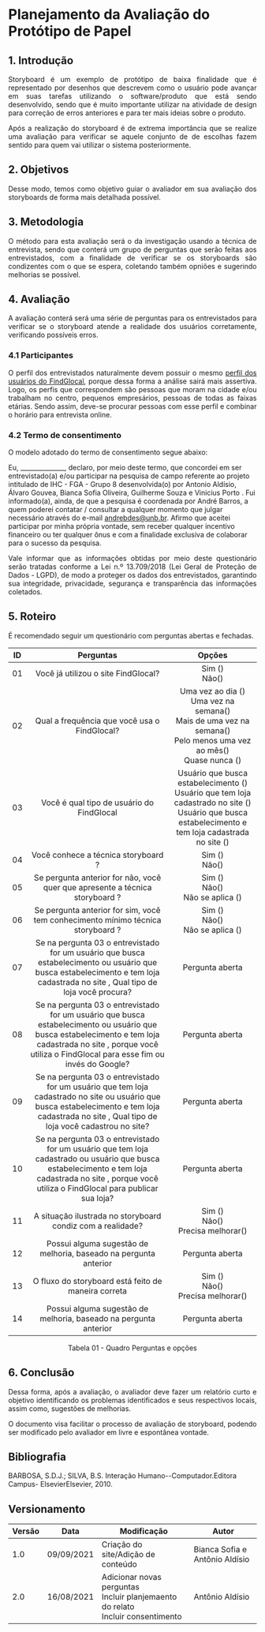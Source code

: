 # Planejamento da Avaliação do Protótipo de Papel

## 1. Introdução

<p align = "justify">Storyboard é um exemplo de protótipo de baixa finalidade que é representado por desenhos que descrevem como o usuário pode avançar em suas tarefas utilizando o software/produto que está sendo desenvolvido, sendo que é muito importante utilizar na atividade de design para correção de erros anteriores e para ter mais ideias sobre o produto. </p>
<p align = "justify">Após a realização do storyboard é de extrema importância que se realize uma avaliação para verificar se aquele conjunto de de escolhas fazem sentido para quem vai utilizar o sistema posteriormente. </p>

## 2. Objetivos

<p align = "justify">Desse modo, temos como objetivo guiar o avaliador em sua avaliação dos storyboards de forma mais detalhada possível.
</p>

## 3. Metodologia
<p align = "justify">O método para esta avaliação será o da investigação usando a técnica de entrevista, sendo que conterá um grupo de perguntas que serão feitas aos entrevistados, com a finalidade de verificar se os storyboards são condizentes com o que se espera, coletando também opniões e sugerindo melhorias se possível.
</p>

## 4. Avaliação
<p align = "justify">A avaliação conterá será uma série de perguntas para os entrevistados para verificar se o storyboard atende a realidade dos usuários corretamente, verificando possíveis erros. 
</p>

### 4.1 Participantes 


<p align = "justify">O perfil dos entrevistados naturalmente devem possuir o mesmo <a href="/2021.1-FindGlocal/requisitos/perfil_do_usuário/" >perfil dos usuários do FindGlocal</a>, porque dessa forma a análise sairá mais assertiva. Logo, os perfis que correspondem são pessoas que moram na cidade e/ou trabalham no centro, pequenos empresários, pessoas de todas as faixas etárias. Sendo assim, deve-se procurar pessoas com esse perfil e combinar o horário para entrevista online.
</p>

### 4.2 Termo de consentimento
<p align = "justify">
O modelo adotado do termo de consentimento segue abaixo:
</p>
<p align = "justify">

Eu, ______________, declaro, por meio deste termo, que concordei em ser entrevistado(a) e/ou
participar na pesquisa de campo referente ao projeto 
intitulado de IHC - FGA - Grupo 8 desenvolvida(o) por Antonio Aldísio, Álvaro  Gouvea, Bianca Sofia  Oliveira, Guilherme  Souza e Vinicius Porto  . Fui
informado(a), ainda, de que a pesquisa é coordenada  por André Barros, a
quem poderei contatar / consultar a qualquer momento que julgar necessário através do
e-mail andrebdes@unb.br.
Afirmo que aceitei participar por minha própria vontade, sem receber qualquer
incentivo financeiro ou ter qualquer ônus e com a finalidade exclusiva de colaborar para
o sucesso da pesquisa. 
</p>
<p align = "justify">
Vale informar que as informações obtidas por meio deste questionário serão tratadas conforme a Lei n.º 13.709/2018 (Lei Geral de Proteção de Dados - LGPD), de modo a  proteger os dados dos entrevistados, garantindo sua integridade, privacidade, segurança e transparência das informações coletados.
</p>

## 5. Roteiro
<p align = "justify">É recomendado seguir um questionário com perguntas abertas e fechadas. 

</p>

<center>

|ID|Perguntas |Opções | 
|:--:|:--:|:--:|
|01| Você já utilizou o site FindGlocal?|Sim () <br> Não() |
|02| Qual a frequência que você usa o FindGlocal?|Uma vez ao dia () <br> Uma vez na semana() <br> Mais de uma vez na semana() <br> Pelo menos uma vez ao mês() <br> Quase nunca () |
|03| Você é qual tipo de usuário do FindGlocal|  Usuário que busca estabelecimento () <br> Usuário que tem loja cadastrado no site () <br> Usuário que busca estabelecimento e tem loja cadastrada no site ()|
|04| Você conhece a técnica storyboard ?| Sim () <br> Não() |
|05| Se pergunta anterior for não, você quer que apresente a técnica storyboard ? | Sim () <br> Não() <br> Não se aplica () |
|06| Se pergunta anterior for sim, você tem conhecimento mínimo técnica storyboard ?| Sim () <br> Não() <br> Não se aplica ()|
|07| Se na pergunta 03 o entrevistado for um usuário que busca estabelecimento ou usuário que busca estabelecimento e tem loja cadastrada no site , Qual tipo de loja você procura? | Pergunta aberta |
|08| Se na pergunta 03 o entrevistado for um usuário que busca estabelecimento ou usuário que busca estabelecimento e tem loja cadastrada no site , porque você utiliza o FindGlocal para esse fim ou invés do Google? | Pergunta aberta |
|09| Se na pergunta 03 o entrevistado for um usuário que tem loja cadastrado no site ou usuário que busca estabelecimento e tem loja cadastrada no site , Qual tipo de loja você cadastrou no site? | Pergunta aberta |
|10| Se na pergunta 03 o entrevistado for um usuário que tem loja cadastrado  ou usuário que busca estabelecimento e tem loja cadastrada no site , porque você utiliza o FindGlocal para publicar sua loja? | Pergunta aberta |
|11| A situação ilustrada no storyboard condiz com a realidade?| Sim () <br> Não() <br> Precisa melhorar()|
|12| Possui alguma sugestão de melhoria, baseado na pergunta anterior| Pergunta aberta|
|13| O fluxo do storyboard está feito de maneira correta| Sim ()<br> Não() <br> Precisa melhorar()|
|14| Possui alguma sugestão de melhoria, baseado na pergunta anterior| Pergunta aberta|

<figcaption> Tabela 01 - Quadro Perguntas e opções </figcaption>

</center>

## 6. Conclusão
<p align = "justify">Dessa forma, após a avaliação, o avaliador deve fazer um relatório curto e objetivo identificando os problemas identificados e seus respectivos locais, assim como, sugestões de melhorias.
</p>

<p align = "justify">O documento visa facilitar o processo de avaliação de storyboard, podendo ser modificado pelo avaliador em livre e espontânea vontade.
</p>


## Bibliografia

BARBOSA, S.D.J.; SILVA, B.S. Interação Humano--Computador.Editora Campus- ElsevierElsevier, 2010.

## Versionamento
<center>

| Versão | Data | Modificação | Autor |
|--|--|--|--|
| 1.0 |09/09/2021 | Criação do site/Adição de conteúdo | Bianca Sofia e Antônio Aldísio |
| 2.0  | 16/08/2021 | Adicionar novas perguntas <br> Incluir planjemaento do relato <br> Incluir consentimento  |Antônio Aldísio |

</center>



